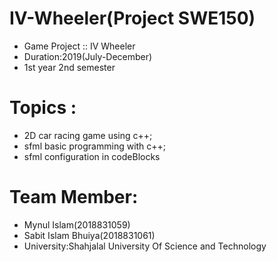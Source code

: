 # IV-Wheeler(Project SWE150)
- Game Project  ::  IV Wheeler
- Duration:2019(July-December)
- 1st year 2nd semester

# Topics :

- 2D car racing game using c++;
- sfml basic programming with c++;
- sfml configuration in codeBlocks 
# Team Member:
- Mynul Islam(2018831059)
- Sabit Islam Bhuiya(2018831061)
- University:Shahjalal University Of Science and Technology
